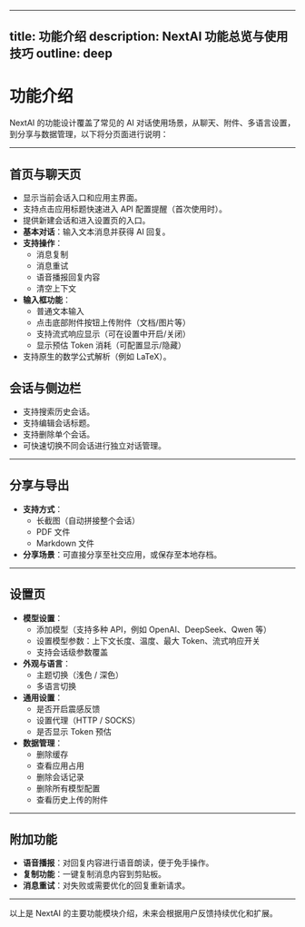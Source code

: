 

---
title: 功能介绍
description: NextAI 功能总览与使用技巧
outline: deep
---

# 功能介绍

NextAI 的功能设计覆盖了常见的 AI 对话使用场景，从聊天、附件、多语言设置，到分享与数据管理，以下将分页面进行说明：

---


## 首页与聊天页
- 显示当前会话入口和应用主界面。
- 支持点击应用标题快速进入 API 配置提醒（首次使用时）。
- 提供新建会话和进入设置页的入口。
- **基本对话**：输入文本消息并获得 AI 回复。
- **支持操作**：
  - 消息复制
  - 消息重试
  - 语音播报回复内容
  - 清空上下文
- **输入框功能**：
  - 普通文本输入
  - 点击底部附件按钮上传附件（文档/图片等）
  - 支持流式响应显示（可在设置中开启/关闭）
  - 显示预估 Token 消耗（可配置显示/隐藏）
- 支持原生的数学公式解析（例如 LaTeX）。

## 会话与侧边栏
- 支持搜索历史会话。
- 支持编辑会话标题。
- 支持删除单个会话。
- 可快速切换不同会话进行独立对话管理。

---

## 分享与导出
- **支持方式**：
  - 长截图（自动拼接整个会话）
  - PDF 文件
  - Markdown 文件
- **分享场景**：可直接分享至社交应用，或保存至本地存档。

---

## 设置页
- **模型设置**：
  - 添加模型（支持多种 API，例如 OpenAI、DeepSeek、Qwen 等）
  - 设置模型参数：上下文长度、温度、最大 Token、流式响应开关
  - 支持会话级参数覆盖
- **外观与语言**：
  - 主题切换（浅色 / 深色）
  - 多语言切换
- **通用设置**：
  - 是否开启震感反馈
  - 设置代理（HTTP / SOCKS）
  - 是否显示 Token 预估
- **数据管理**：
  - 删除缓存
  - 查看应用占用
  - 删除会话记录
  - 删除所有模型配置
  - 查看历史上传的附件

---

## 附加功能
- **语音播报**：对回复内容进行语音朗读，便于免手操作。
- **复制功能**：一键复制消息内容到剪贴板。
- **消息重试**：对失败或需要优化的回复重新请求。

---

以上是 NextAI 的主要功能模块介绍，未来会根据用户反馈持续优化和扩展。